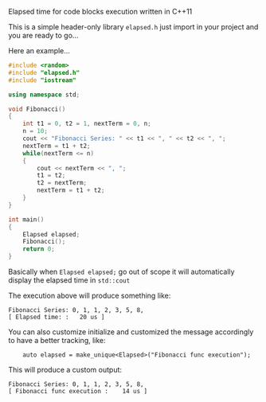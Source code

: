 Elapsed time for code blocks execution written in C++11

This is a simple header-only library `elapsed.h` just import in your project and you are ready to go...

Here an example...
 
```C++
#include <random>
#include "elapsed.h"
#include "iostream"

using namespace std;

void Fibonacci()
{
    int t1 = 0, t2 = 1, nextTerm = 0, n;
    n = 10;
    cout << "Fibonacci Series: " << t1 << ", " << t2 << ", ";
    nextTerm = t1 + t2;
    while(nextTerm <= n)
    {
        cout << nextTerm << ", ";
        t1 = t2;
        t2 = nextTerm;
        nextTerm = t1 + t2;
    }
}

int main()
{
    Elapsed elapsed;
    Fibonacci();
    return 0;
}
```

Basically when `Elapsed elapsed;` go out of scope it will automatically display the elapsed time in `std::cout`

The execution above will produce something like:

```
Fibonacci Series: 0, 1, 1, 2, 3, 5, 8, 
[ Elapsed time: : 	20 us ]
```

You can also customize initialize and customized the message accordingly to have a better tracking, like:

```
    auto elapsed = make_unique<Elapsed>("Fibonacci func execution");
```

This will produce a custom output:

```
Fibonacci Series: 0, 1, 1, 2, 3, 5, 8, 
[ Fibonacci func execution : 	14 us ]
```




